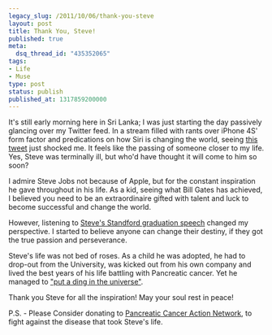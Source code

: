 ```yaml
---
legacy_slug: /2011/10/06/thank-you-steve
layout: post
title: Thank You, Steve!
published: true
meta:
  dsq_thread_id: "435352065"
tags:
- Life
- Muse
type: post
status: publish
published_at: 1317859200000
---
```

It's still early morning here in Sri Lanka; I was just starting the day passively glancing over my Twitter feed. In a stream filled with rants over iPhone 4S' form factor and predications on how Siri is changing the world, seeing <a href="http://twitter.com/BreakingNews/status/121730537000943616">this tweet</a> just shocked me. It feels like the passing of someone closer to my life. Yes, Steve was terminally ill, but who'd have thought it will come to him so soon?

I admire Steve Jobs not because of Apple, but for the constant inspiration he gave throughout in his life. As a kid, seeing what Bill Gates has achieved, I believed you need to be an extraordinaire gifted with talent and luck to become successful and change the world.

However, listening to <a href="http://www.youtube.com/watch?v=D1R-jKKp3NA">Steve's Standford graduation speech</a> changed my perspective. I started to believe anyone can change their destiny, if they got the true passion and perseverance.

Steve's life was not bed of roses. As a child he was adopted, he had to drop-out from the University, was kicked out from his own company and lived the best years of his life battling with Pancreatic cancer. Yet he managed to <a href="http://www.goodreads.com/quotes/show/291707">"put a ding in the universe"</a>.

Thank you Steve for all the inspiration! May your soul rest in peace!

P.S. - Please Consider donating to <a href="http://pancan.org/section_donate/">Pancreatic Cancer Action Network</a>, to fight against the disease that took Steve's life.
